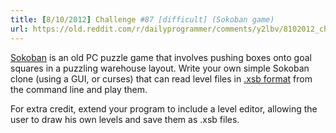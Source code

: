 ```yaml
---
title: [8/10/2012] Challenge #87 [difficult] (Sokoban game)
url: https://old.reddit.com/r/dailyprogrammer/comments/y2lbv/8102012_challenge_87_difficult_sokoban_game/
---
```


[Sokoban](http://en.wikipedia.org/wiki/Sokoban) is an old PC puzzle game that involves pushing boxes onto goal squares in a puzzling warehouse layout. Write your own simple Sokoban clone (using a GUI, or curses) that can read level files in [.xsb format](http://sokosolve.sourceforge.net/FileFormatXSB.html) from the command line and play them.

For extra credit, extend your program to include a level editor, allowing the user to draw his own levels and save them as .xsb files.